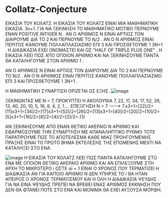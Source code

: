 # Collatz-Conjecture
ΕΙΚΑΣΙΑ ΤΟΥ ΚΟΛΑΤΖ.
  Η ΕΙΚΑΣΙΑ ΤΟΥ ΚΟΛΑΤΖ ΕΙΝΑΙ ΜΙΑ ΜΑΘΗΜΑΤΙΚΗ ΕΙΚΑΣΙΑ. 3n+1.
  ΓΙΑ ΝΑ ΞΕΚΙΝΗΣΗ ΤΟ ΜΑΘΗΜΑΤΙΚΟ ΜΟΤΙΒΟ ΠΕΡΝΟΥΜΕ ΕΝΑΝ POSITIVE INTIGER  N .
  ΑΝ Ο ΑΡΙΘΜΟΣ Ν ΕΙΝΑΙ ΑΡΤΙΟΣ ΤΟΝ ΔΙΑΙΡΟΥΜΕ ΔΙΑ ΤΟ 2 ΚΑΙ ΠΕΡΝΟΥΜΕ ΤΟ Ν/2 .
  ΑΝ Ο Ν ΑΡΙΘΜΟΣ ΕΙΝΑΙ ΠΕΡΙΤΟΣ  ΚΑΝΟΥΜΕ ΠΟΛΛΑΠΛΑΣΙΑΣΜΟ ΕΠΙ 3 ΚΑΙ ΠΡΟΣΘΕΤΟΥΜΕ 1 3Ν+1 .
  Η ΔΙΑΔΙΚΑΣΙΑ ΕΧΕΙ ΟΝΟΜΑΣΤΕΙ ΚΑΙ ΩΣ "HALF OF TRIPLE PLUS ONE" .
  Η ΕΙΚΑΣΙΑ ΛΕΕΙ ΠΩΣ ΑΠΟ ΟΠΟΙΟΝ ΑΡΙΘΜΟ ΚΑΙ ΝΑ ΞΕΚΙΝΗΣΟΥΜΕ ΠΑΝΤΑ ΘΑ ΚΑΤΑΛΗΓΟΥΜΕ ΣΤΟΝ ΑΡΙΘΜΟ 1 .
  
  ΑΝ Ο ΑΡΙΘΜΟΣ Ν ΕΙΝΑΙ ΑΡΤΙΟΣ ΤΟΝ ΔΙΑΙΡΟΥΜΕ ΔΙΑ ΤΟ 2 ΚΑΙ ΠΕΡΝΟΥΜΕ ΤΟ Ν/2 .
  ΑΝ Ο Ν ΑΡΙΘΜΟΣ ΕΙΝΑΙ ΠΕΡΙΤΟΣ  ΚΑΝΟΥΜΕ ΠΟΛΛΑΠΛΑΣΙΑΣΜΟ ΕΠΙ 3 ΚΑΙ ΠΡΟΣΘΕΤΟΥΜΕ 1 3Ν+1 .
  
  Η ΜΑΘΗΜΑΤΙΚΗ ΣΥΝΑΡΤΙΣΗ ΟΡΙΖΕΤΑΙ ΩΣ ΕΞΗΣ.
 ![image](https://user-images.githubusercontent.com/71108397/143723427-81b20392-504d-4a6e-943f-88b72fb18346.png)
 
 ΞΕΚΙΝΩΝΤΑΣ ΜΕ Ν = 7, ΠΡΟΚΥΠΤΕΙ Η ΑΚΟΛΟΥΘΙΑ 7, 22, 11, 34, 17, 52, 26, 13, 40, 20, 10, 5, 16, 8, 4, 2, 1....
 ΕΠΕΞΙΓΗΣΗ Ν = 7 --->  7.x3+1=[22]/2=[11]x3+1=[34]/2=[17]x3+1=[52]/2=[26]/2=[13]x3+1=[40]/2=[20]/2=[10]/2=[5]x3+1=[16]/2=[8]/2=[4]/2=[2]/2=.{1}
 
 ΑΝ ΞΕΚΙΝΗΣΟΥΜΕ ΑΠΟ ΕΝΑΝ ΘΕΤΙΚΟ ΑΚΕΡΑΙΟ Ν ΑΡΙΘΜΟ ΚΑΙ ΕΦΑΡΜΟΣΟΥΜΕ ΤΗΝ ΣΥΝΑΡΤΗΣΗ ΜΕ ΑΠΑΝΑΛΗΠΤΙΚΟ ΡΥΘΜΟ ΤΟΤΕ ΠΑΡΑΤΙΡΟΥΜΕ ΠΩΣ ΤΟ ΑΠΟΤΕΛΕΣΜΑ ΚΑΘΕ ΜΙΑΣ ΠΡΟΗΓΟΥΜΕΝΗΣ     ΠΡΑΞΗΣ ΕΙΝΑΙ ΤΟ ΠΡΩΤΟ ΒΗΜΑ ΕΚΤΕΛΕΣΗΣ ΤΗΣ ΕΠΟΜΕΝΗΣ ΜΕΧΤΙ ΝΑ ΚΑΤΑΛΗΞΕΙ ΣΤΟ ΕΝΑ.
 
 ![image](https://user-images.githubusercontent.com/71108397/143723793-35186526-be1d-4f10-81fa-687cd9732379.png)
 Η ΕΙΚΑΣΙΑ ΤΟΥ ΚΟΛΑΤΖ ΛΕΕΙ ΠΩΣ ΠΑΝΤΑ ΚΑΤΑΛΗΓΟΥΜΕ ΣΤΟ ΕΝΑ ΜΕ ΟΠΟΙΟΝ ΘΕΤΙΚΟ ΑΚΕΡΑΙΟ ΑΡΙΘΜΟ ΚΑΙ ΑΝ ΕΠΙΛΕΞΟΥΜΕ ΣΤΗ ΑΡΧΗ 
 ΤΟ ΜΙΚΡΟΤΕΡΟ i ΩΣΤΕ αi = 1 ΕΙΝΑΙ Ο ΧΡΟΝΟΣ ΠΟΥ ΤΕΡΜΑΤΙΖΕΙ Η ΔΙΑΔΙΚΑΣΙΑ ΑΝ ΓΙΑ ΚΑΠΟΙΟ ΑΡΙΘΜΟ Ν ΔΕΝ ΥΠΗΡΧΕ ΤΟ i ΘΑ ΗΤΑΝ ΑΠΕΙΡΟΣ Ο ΧΡΟΝΟΣ  ΤΕΡΜΑΤΙΣΜΟΥ ΚΑΙ Η ΟΛΗ
 Η ΔΙΑΔΙΚΑΣΙΑ ΨΕΥΔΗΣ .
 ΓΙΑ ΝΑ ΕΙΝΑ ΨΕΥΔΗΣ ΠΡΕΠΕΙ ΝΑ ΒΡΕΘΕΙ ΕΝΑΣ ΑΡΙΘΜΟΣ ΕΚΚΝΗΣΗ ΠΟΥ ΔΕΝ ΘΑ ΦΤΑΝΕΙ ΠΟΤΕ ΣΤΟ ΕΝΑ ΚΑΙ ΜΟΝΙΜΑ ΘΑ ΕΧΕΙ ΑΥΞΟΥΣΑ ΜΟΡΦΗ.

 
 
